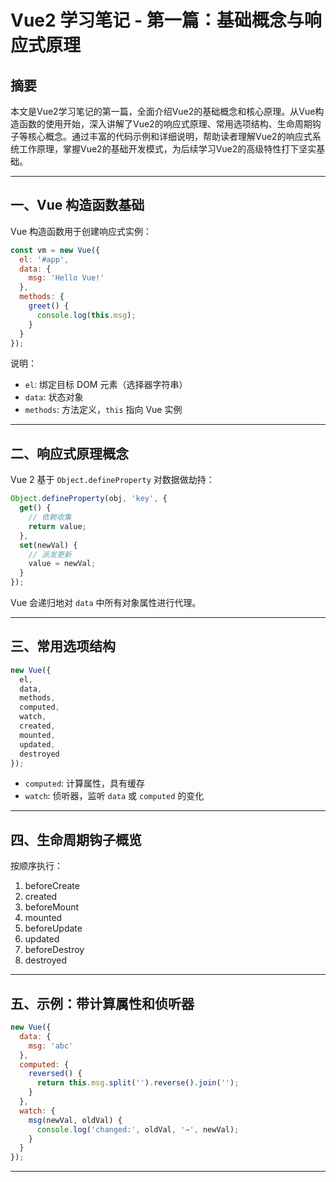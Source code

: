 # Vue2 学习笔记 - 第一篇：基础概念与响应式原理

## 摘要

本文是Vue2学习笔记的第一篇，全面介绍Vue2的基础概念和核心原理。从Vue构造函数的使用开始，深入讲解了Vue2的响应式原理、常用选项结构、生命周期钩子等核心概念。通过丰富的代码示例和详细说明，帮助读者理解Vue2的响应式系统工作原理，掌握Vue2的基础开发模式，为后续学习Vue2的高级特性打下坚实基础。

---

## 一、Vue 构造函数基础

Vue 构造函数用于创建响应式实例：

```js
const vm = new Vue({
  el: '#app',
  data: {
    msg: 'Hello Vue!'
  },
  methods: {
    greet() {
      console.log(this.msg);
    }
  }
});
```

说明：
- `el`: 绑定目标 DOM 元素（选择器字符串）
- `data`: 状态对象
- `methods`: 方法定义，`this` 指向 Vue 实例

---

## 二、响应式原理概念

Vue 2 基于 `Object.defineProperty` 对数据做劫持：

```js
Object.defineProperty(obj, 'key', {
  get() {
    // 依赖收集
    return value;
  },
  set(newVal) {
    // 派发更新
    value = newVal;
  }
});
```

Vue 会递归地对 `data` 中所有对象属性进行代理。

---

## 三、常用选项结构

```js
new Vue({
  el,
  data,
  methods,
  computed,
  watch,
  created,
  mounted,
  updated,
  destroyed
});
```

- `computed`: 计算属性，具有缓存
- `watch`: 侦听器，监听 `data` 或 `computed` 的变化

---

## 四、生命周期钩子概览

按顺序执行：

1. beforeCreate
2. created
3. beforeMount
4. mounted
5. beforeUpdate
6. updated
7. beforeDestroy
8. destroyed

---

## 五、示例：带计算属性和侦听器

```js
new Vue({
  data: {
    msg: 'abc'
  },
  computed: {
    reversed() {
      return this.msg.split('').reverse().join('');
    }
  },
  watch: {
    msg(newVal, oldVal) {
      console.log('changed:', oldVal, '→', newVal);
    }
  }
});
```

---
